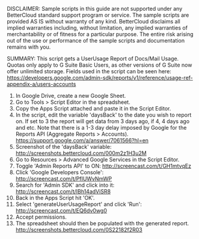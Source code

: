 DISCLAIMER: Sample scripts in this guide are not supported under any BetterCloud standard support program or service. The sample scripts are provided AS IS without warranty of any kind. BetterCloud disclaims all implied warranties including, without limitation, any implied warranties of merchantability or of fitness for a particular purpose. The entire risk arising out of the use or performance of the sample scripts and documentation remains with you.

SUMMARY: This script gets a UserUsage Report of Docs/Mail Usage. Quotas only apply to G Suite Basic Users, as other versions of G Suite now offer unlimited storage. Fields used in the script can be seen here: https://developers.google.com/admin-sdk/reports/v1/reference/usage-ref-appendix-a/users-accounts

1) In Google Drive, create a new Google Sheet.
2) Go to Tools > Script Editor in the spreadsheet.
3) Copy the Apps Script attached and paste it in the Script Editor.
4) In the script, edit the variable 'daysBack' to the date you wish to report on. If set to 3 the report will get data from 3 days ago, if 4, 4 days ago and etc. 
Note that there is a 1-3 day delay imposed by Google for the Reports API (Aggregate Reports > Accounts). https://support.google.com/a/answer/7061566?hl=en
5) Screenshot of the 'daysBack' variable: http://screenshots.bettercloud.com/000m2z1H3u2M
6) Go to Resources > Advanced Google Services in the Script Editor.
7) Toggle 'Admin Reports API' to ON: http://screencast.com/t/GH1mtvqEz
8) Click 'Google Developers Console': http://screencast.com/t/PfIUWvNmWP
9) Search for 'Admin SDK' and click into it: http://screencast.com/t/IBh14adViSR8
10) Back in the Apps Script hit 'OK'.
11) Select 'generateUserUsageReport' and click 'Run': http://screencast.com/t/EQ6dv0wg0
12) Accept permissions.
13) The spreadsheet should then be populated with the generated report.
http://screenshots.bettercloud.com/0S22182f2R03


